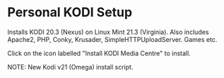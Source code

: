 # Personal KODI Setup
Installs KODI 20.3 (Nexus) on Linux Mint 21.3 (Virginia).
Also includes Apache2, PHP, Conky, Krusader, SimpleHTTPUploadServer. Games etc.

Click on the icon labelled "Install KODI Media Centre" to install.

NOTE: New Kodi v21 (Omega) install script.

